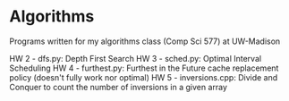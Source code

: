# Algorithms
Programs written for my algorithms class (Comp Sci 577) at UW-Madison

HW 2 - dfs.py: Depth First Search 
HW 3 - sched.py: Optimal Interval Scheduling
HW 4 - furthest.py: Furthest in the Future cache replacement policy (doesn't fully work nor optimal)
HW 5 - inversions.cpp: Divide and Conquer to count the number of inversions in a given array
